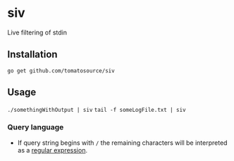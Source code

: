 # siv

Live filtering of stdin

## Installation

`go get github.com/tomatosource/siv`

## Usage

`./somethingWithOutput | siv`
`tail -f someLogFile.txt | siv`

### Query language

- If query string begins with `/` the remaining characters will be interpreted as a [regular expression](https://github.com/google/re2/wiki/Syntax).
